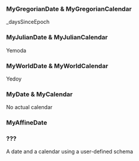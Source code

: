 ﻿
### MyGregorianDate & MyGregorianCalendar

_daysSinceEpoch

### MyJulianDate & MyJulianCalendar

Yemoda

### MyWorldDate & MyWorldCalendar

Yedoy

### MyDate & MyCalendar

No actual calendar
 
### MyAffineDate

### ???

A date and a calendar using a user-defined schema
